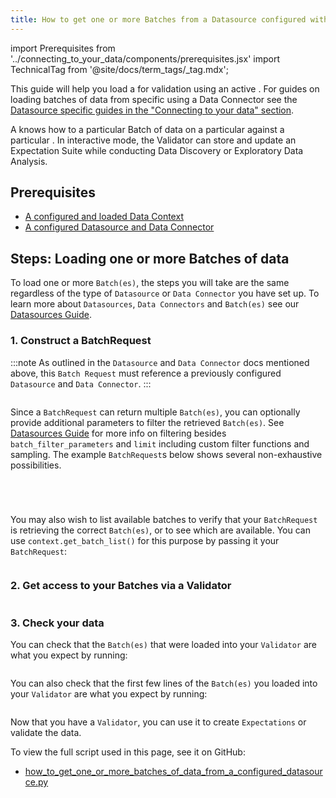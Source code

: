 ```yaml
---
title: How to get one or more Batches from a Datasource configured with the block-config method
---
```

import Prerequisites from '../connecting_to_your_data/components/prerequisites.jsx'
import TechnicalTag from '@site/docs/term_tags/_tag.mdx';

This guide will help you load a <TechnicalTag tag="batch" text="Batch" /> for validation using an active <TechnicalTag tag="data_connector" text="Data Connector" />. For guides on loading batches of data from specific <TechnicalTag tag="datasource" text="Datasources" /> using a Data Connector see the [Datasource specific guides in the "Connecting to your data" section](./index.md).

A <TechnicalTag tag="validator" text="Validator" /> knows how to <TechnicalTag tag="validation" text="Validate" /> a particular Batch of data on a particular <TechnicalTag tag="execution_engine" text="Execution Engine" /> against a particular <TechnicalTag tag="expectation_suite" text="Expectation Suite" />. In interactive mode, the Validator can store and update an Expectation Suite while conducting Data Discovery or Exploratory Data Analysis.

## Prerequisites

<Prerequisites>

- [A configured and loaded Data Context](/docs/guides/setup/configuring_data_contexts/instantiating_data_contexts/how_to_quickly_instantiate_a_data_context)
- [A configured Datasource and Data Connector](../../terms/datasource.md)
  
</Prerequisites>

## Steps: Loading one or more Batches of data

To load one or more `Batch(es)`, the steps you will take are the same regardless of the type of `Datasource` or `Data Connector` you have set up. To learn more about `Datasources`, `Data Connectors` and `Batch(es)` see our [Datasources Guide](../../terms/datasource.md). 

### 1. Construct a BatchRequest

:::note
As outlined in the `Datasource` and `Data Connector` docs mentioned above, this `Batch Request` must reference a previously configured `Datasource` and `Data Connector`.
:::

```python name="tests/integration/docusaurus/connecting_to_your_data/how_to_get_one_or_more_batches_of_data_from_a_configured_datasource.py all batches"
```

Since a `BatchRequest` can return multiple `Batch(es)`, you can optionally provide additional parameters to filter the retrieved `Batch(es)`. See [Datasources Guide](../../terms/datasource.md) for more info on filtering besides `batch_filter_parameters` and `limit` including custom filter functions and sampling. The example `BatchRequest`s below shows several non-exhaustive possibilities. 

```python name="tests/integration/docusaurus/connecting_to_your_data/how_to_get_one_or_more_batches_of_data_from_a_configured_datasource.py index data_connector_query"
```

```python name="tests/integration/docusaurus/connecting_to_your_data/how_to_get_one_or_more_batches_of_data_from_a_configured_datasource.py twelve batches from 2020"
```

```python name="tests/integration/docusaurus/connecting_to_your_data/how_to_get_one_or_more_batches_of_data_from_a_configured_datasource.py first 5 batches from 2020"
```

```python name="tests/integration/docusaurus/connecting_to_your_data/how_to_get_one_or_more_batches_of_data_from_a_configured_datasource.py data_connector_query"
```

You may also wish to list available batches to verify that your `BatchRequest` is retrieving the correct `Batch(es)`, or to see which are available. You can use `context.get_batch_list()` for this purpose by passing it your `BatchRequest`:

```python name="tests/integration/docusaurus/connecting_to_your_data/how_to_get_one_or_more_batches_of_data_from_a_configured_datasource.py get_batch_list"
```

### 2. Get access to your Batches via a Validator

```python name="tests/integration/docusaurus/connecting_to_your_data/how_to_get_one_or_more_batches_of_data_from_a_configured_datasource.py get_validator"
```

### 3. Check your data

You can check that the `Batch(es)` that were loaded into your `Validator` are what you expect by running:
```python name="tests/integration/docusaurus/connecting_to_your_data/how_to_get_one_or_more_batches_of_data_from_a_configured_datasource.py print(validator.batches)"
```

You can also check that the first few lines of the `Batch(es)` you loaded into your `Validator` are what you expect by running:

```python name="tests/integration/docusaurus/connecting_to_your_data/how_to_get_one_or_more_batches_of_data_from_a_configured_datasource.py print(validator.head())"
```

Now that you have a `Validator`, you can use it to create `Expectations` or validate the data.


To view the full script used in this page, see it on GitHub:

- [how_to_get_one_or_more_batches_of_data_from_a_configured_datasource.py](https://github.com/great-expectations/great_expectations/blob/develop/tests/integration/docusaurus/connecting_to_your_data/how_to_get_one_or_more_batches_of_data_from_a_configured_datasource.py)
